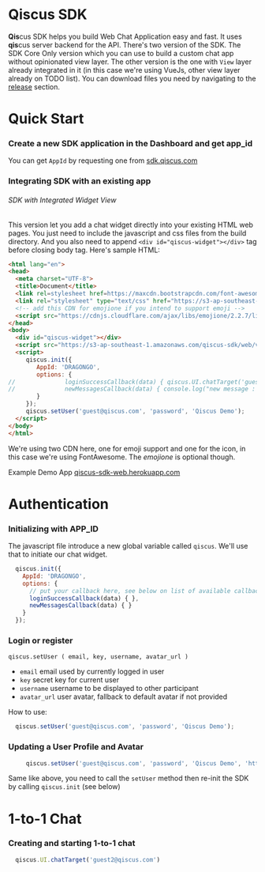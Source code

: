 # Qiscus SDK

**Qis**cus SDK helps you build Web Chat Application easy and fast. It uses **qis**cus server backend for the API.
There's two version of the SDK. The SDK Core Only version which you can use to build a custom chat app without opinionated view layer.
The other version is the one with `View` layer already integrated in it (in this case we're using VueJs, other view layer already on TODO list).
You can download files you need by navigating to the [release](https://github.com/qiscus/qiscus-sdk-web/releases) section.

# Quick Start
### Create a new SDK application in the Dashboard and get app_id 
You can get `AppId` by requesting one from [sdk.qiscus.com](http://sdk.qiscus.com)

### Integrating SDK with an existing app 
###### SDK with Integrated Widget View
This version let you add a chat widget directly into your existing HTML web pages. 
You just need to include the javascript and css files from the build directory. 
And you also need to append `<div id="qiscus-widget"></div>` tag before closing body tag. Here's sample HTML:

``` html
<html lang="en">
<head>
  <meta charset="UTF-8">
  <title>Document</title>
  <link rel=stylesheet href=https://maxcdn.bootstrapcdn.com/font-awesome/4.6.3/css/font-awesome.min.css>
  <link rel="stylesheet" type="text/css" href="https://s3-ap-southeast-1.amazonaws.com/qiscus-sdk/web/v1.7.0/css/qiscus-sdk.1.7.0.css">
  <!-- add this CDN for emojione if you intend to support emoji -->
  <script src="https://cdnjs.cloudflare.com/ajax/libs/emojione/2.2.7/lib/js/emojione.min.js"></script>
</head>
<body>
  <div id="qiscus-widget"></div>
  <script src="https://s3-ap-southeast-1.amazonaws.com/qiscus-sdk/web/v1.7.0/js/qiscus-sdk.1.7.0.js"></script>
  <script>
     qiscus.init({
        AppId: 'DRAGONGO',
        options: {
//              loginSuccessCallback(data) { qiscus.UI.chatTarget('guest2@qiscus.com') },
//              newMessagesCallback(data) { console.log("new message : ", data) }
        }
     });
     qiscus.setUser('guest@qiscus.com', 'password', 'Qiscus Demo');
  </script>
</body>
</html>
```
We're using two CDN here, one for emoji support and one for the icon, in this case we're using FontAwesome. The *emojione* is optional though.

Example Demo App [qiscus-sdk-web.herokuapp.com](http://qiscus-sdk-web.herokuapp.com)


# Authentication 
### Initializing with APP_ID 
The javascript file introduce a new global variable called `qiscus`. We'll use that to initiate our chat widget.

``` javascript
  qiscus.init({
    AppId: 'DRAGONGO',
    options: {
      // put your callback here, see below on list of available callbacks
      loginSuccessCallback(data) { },
      newMessagesCallback(data) { }
    }
  });
```

### Login or register
`qiscus.setUser ( email, key, username, avatar_url )`
- `email` email used by currently logged in user
- `key` secret key for current user
- `username` username to be displayed to other participant
- `avatar_url` user avatar, fallback to default avatar if not provided

How to use:
``` javascript
  qiscus.setUser('guest@qiscus.com', 'password', 'Qiscus Demo');
```

### Updating a User Profile and Avatar 
```javascript
     qiscus.setUser('guest@qiscus.com', 'password', 'Qiscus Demo', 'https://imageurl.com/image.png');
```
Same like above, you need to call the `setUser` method then re-init the SDK by calling `qiscus.init` (see below)

# 1-to-1 Chat 
### Creating and starting 1-to-1 chat
```javascript
  qiscus.UI.chatTarget('guest2@qiscus.com')
```









